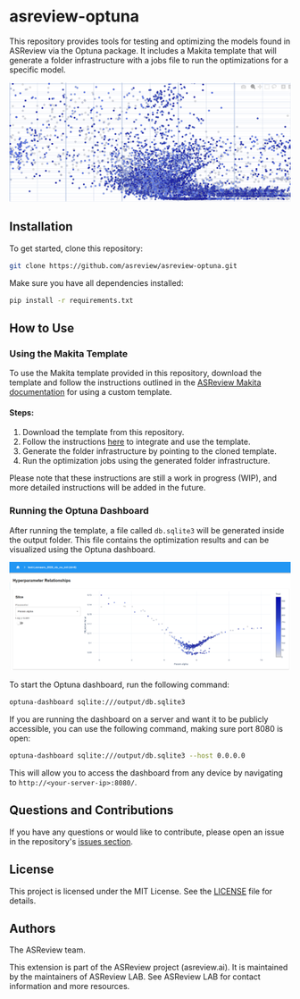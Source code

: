 # asreview-optuna

This repository provides tools for testing and optimizing the models found in ASReview via the Optuna package. It includes a Makita template that will generate a folder infrastructure with a jobs file to run the optimizations for a specific model.

![Cool image with lots of optimization](images/all.png)

## Installation

To get started, clone this repository:

```bash
git clone https://github.com/asreview/asreview-optuna.git
```

Make sure you have all dependencies installed:

```bash
pip install -r requirements.txt
```

## How to Use

### Using the Makita Template

To use the Makita template provided in this repository, download the template and follow the instructions outlined in the [ASReview Makita documentation](https://github.com/asreview/asreview-makita?tab=readme-ov-file#create-and-use-custom-templates) for using a custom template.

#### Steps:

1. Download the template from this repository.
2. Follow the instructions [here](https://github.com/asreview/asreview-makita?tab=readme-ov-file#create-and-use-custom-templates) to integrate and use the template.
3. Generate the folder infrastructure by pointing to the cloned template.
3. Run the optimization jobs using the generated folder infrastructure.

Please note that these instructions are still a work in progress (WIP), and more detailed instructions will be added in the future.

### Running the Optuna Dashboard

After running the template, a file called `db.sqlite3` will be generated inside the output folder. This file contains the optimization results and can be visualized using the Optuna dashboard.

![Dashboard Example](images/example.png)

To start the Optuna dashboard, run the following command:

```bash
optuna-dashboard sqlite:///output/db.sqlite3
```

If you are running the dashboard on a server and want it to be publicly accessible, you can use the following command, making sure port 8080 is open:

```bash
optuna-dashboard sqlite:///output/db.sqlite3 --host 0.0.0.0
```

This will allow you to access the dashboard from any device by navigating to `http://<your-server-ip>:8080/`.

## Questions and Contributions

If you have any questions or would like to contribute, please open an issue in the repository's [issues section](https://github.com/asreview/asreview-optuna/issues).

## License

This project is licensed under the MIT License. See the [LICENSE](LICENSE) file for details.

## Authors

The ASReview team.

This extension is part of the ASReview project (asreview.ai). It is maintained by the maintainers of ASReview LAB. See ASReview LAB for contact information and more resources.
